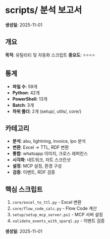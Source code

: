 # scripts/ 분석 보고서

**생성일**: 2025-11-01

## 개요
**목적**: 유틸리티 및 자동화 스크립트
**중요도**: ⭐⭐⭐⭐

## 통계
- **파일 수**: 59개
- **Python**: 42개
- **PowerShell**: 13개
- **Batch**: 3개
- **하위 폴더**: 2개 (setup/, utils/, core/)

## 카테고리
- **분석**: abu, lightning, invoice, lpo 분석
- **변환**: Excel → TTL, RDF 변환
- **통합**: whatsapp 이미지, 크로스 레퍼런스
- **시각화**: 네트워크, 차트 스크린샷
- **설정**: MCP 설정, 환경 구성
- **검증**: 이벤트, RDF 검증

## 핵심 스크립트
1. `core/excel_to_ttl.py` - Excel 변환
2. `core/flow_code_calc.py` - Flow Code 계산
3. `setup/setup_mcp_server.ps1` - MCP 서버 설정
4. `validate_events_with_sparql.py` - 이벤트 검증

**생성일**: 2025-11-01

